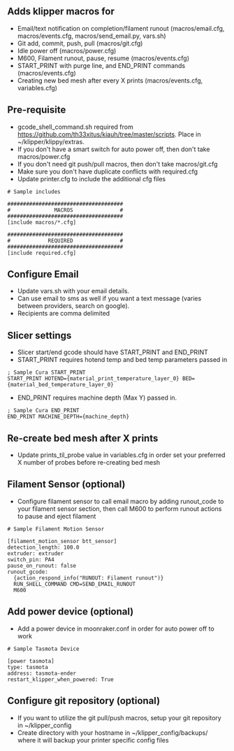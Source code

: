 ## Adds klipper macros for
- Email/text notification on completion/filament runout (macros/email.cfg, macros/events.cfg, macros/send_email.py, vars.sh)
- Git add, commit, push, pull (macros/git.cfg)
- Idle power off (macros/power.cfg)
- M600, Filament runout, pause, resume (macros/events.cfg)
- START_PRINT with purge line, and END_PRINT commands (macros/events.cfg)
- Creating new bed mesh after every X prints (macros/events.cfg, variables.cfg)

## Pre-requisite
- gcode_shell_command.sh required from https://github.com/th33xitus/kiauh/tree/master/scripts. Place in ~/klipper/klippy/extras.
- If you don't have a smart switch for auto power off, then don't take macros/power.cfg
- If you don't need git push/pull macros, then don't take macros/git.cfg
- Make sure you don't have duplicate conflicts with required.cfg
- Update printer.cfg to include the additional cfg files
```
# Sample includes

#####################################
#              MACROS               #
#####################################
[include macros/*.cfg]

#####################################
#            REQUIRED               #
#####################################
[include required.cfg]
```

## Configure Email
- Update vars.sh with your email details.
- Can use email to sms as well if you want a text message (varies between providers, search on google).
- Recipients are comma delimited

## Slicer settings
- Slicer start/end gcode should have START_PRINT and END_PRINT
- START_PRINT requires hotend temp and bed temp parameters passed in
```
; Sample Cura START_PRINT
START_PRINT HOTEND={material_print_temperature_layer_0} BED={material_bed_temperature_layer_0}
```
- END_PRINT requires machine depth (Max Y) passed in.
```
; Sample Cura END_PRINT
END_PRINT MACHINE_DEPTH={machine_depth}
```

## Re-create bed mesh after X prints
- Update prints_til_probe value in variables.cfg in order set your preferred X number of probes before re-creating bed mesh

## Filament Sensor (optional)
- Configure filament sensor to call email macro by adding runout_code to your filament sensor section, then call M600 to perform runout actions to pause and eject filament
```
# Sample Filament Motion Sensor

[filament_motion_sensor btt_sensor]
detection_length: 100.0
extruder: extruder
switch_pin: PA4
pause_on_runout: false
runout_gcode:
  {action_respond_info("RUNOUT: Filament runout")}
  RUN_SHELL_COMMAND CMD=SEND_EMAIL_RUNOUT
  M600
```

## Add power device (optional)
- Add a power device in moonraker.conf in order for auto power off to work
```
# Sample Tasmota Device

[power tasmota]
type: tasmota
address: tasmota-ender
restart_klipper_when_powered: True
```

## Configure git repository (optional)
- If you want to utilize the git pull/push macros, setup your git repository in ~/klipper_config
- Create directory with your hostname in ~/klipper_config/backups/<hostname> where it will backup your printer specific config files
